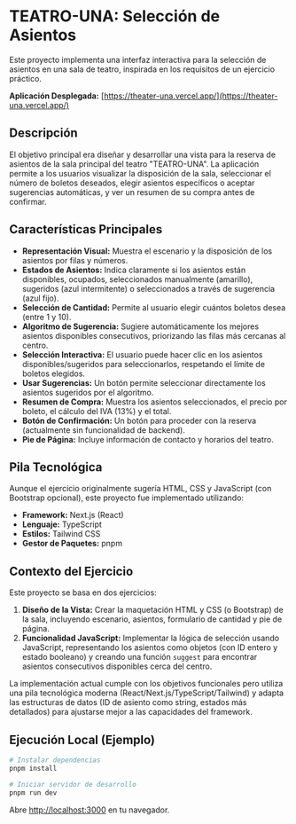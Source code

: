# TEATRO-UNA: Selección de Asientos

Este proyecto implementa una interfaz interactiva para la selección de asientos en una sala de teatro, inspirada en los requisitos de un ejercicio práctico.

**Aplicación Desplegada:** [https://theater-una.vercel.app/](https://theater-una.vercel.app/)

## Descripción

El objetivo principal era diseñar y desarrollar una vista para la reserva de asientos de la sala principal del teatro "TEATRO-UNA". La aplicación permite a los usuarios visualizar la disposición de la sala, seleccionar el número de boletos deseados, elegir asientos específicos o aceptar sugerencias automáticas, y ver un resumen de su compra antes de confirmar.

## Características Principales

*   **Representación Visual:** Muestra el escenario y la disposición de los asientos por filas y números.
*   **Estados de Asientos:** Indica claramente si los asientos están disponibles, ocupados, seleccionados manualmente (amarillo), sugeridos (azul intermitente) o seleccionados a través de sugerencia (azul fijo).
*   **Selección de Cantidad:** Permite al usuario elegir cuántos boletos desea (entre 1 y 10).
*   **Algoritmo de Sugerencia:** Sugiere automáticamente los mejores asientos disponibles consecutivos, priorizando las filas más cercanas al centro.
*   **Selección Interactiva:** El usuario puede hacer clic en los asientos disponibles/sugeridos para seleccionarlos, respetando el límite de boletos elegidos.
*   **Usar Sugerencias:** Un botón permite seleccionar directamente los asientos sugeridos por el algoritmo.
*   **Resumen de Compra:** Muestra los asientos seleccionados, el precio por boleto, el cálculo del IVA (13%) y el total.
*   **Botón de Confirmación:** Un botón para proceder con la reserva (actualmente sin funcionalidad de backend).
*   **Pie de Página:** Incluye información de contacto y horarios del teatro.

## Pila Tecnológica

Aunque el ejercicio originalmente sugería HTML, CSS y JavaScript (con Bootstrap opcional), este proyecto fue implementado utilizando:

*   **Framework:** Next.js (React)
*   **Lenguaje:** TypeScript
*   **Estilos:** Tailwind CSS
*   **Gestor de Paquetes:** pnpm

## Contexto del Ejercicio

Este proyecto se basa en dos ejercicios:

1.  **Diseño de la Vista:** Crear la maquetación HTML y CSS (o Bootstrap) de la sala, incluyendo escenario, asientos, formulario de cantidad y pie de página.
2.  **Funcionalidad JavaScript:** Implementar la lógica de selección usando JavaScript, representando los asientos como objetos (con ID entero y estado booleano) y creando una función `suggest` para encontrar asientos consecutivos disponibles cerca del centro.

La implementación actual cumple con los objetivos funcionales pero utiliza una pila tecnológica moderna (React/Next.js/TypeScript/Tailwind) y adapta las estructuras de datos (ID de asiento como string, estados más detallados) para ajustarse mejor a las capacidades del framework.

## Ejecución Local (Ejemplo)

```bash
# Instalar dependencias
pnpm install

# Iniciar servidor de desarrollo
pnpm run dev
```

Abre [http://localhost:3000](http://localhost:3000) en tu navegador.
